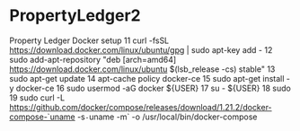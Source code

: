 # PropertyLedger2
Property Ledger
Docker setup
 11  curl -fsSL https://download.docker.com/linux/ubuntu/gpg | sudo apt-key add -
   12  sudo add-apt-repository "deb [arch=amd64] https://download.docker.com/linux/ubuntu $(lsb_release -cs) stable"
   13  sudo apt-get update
   14  apt-cache policy docker-ce
   15  sudo apt-get install -y docker-ce
   16  sudo usermod -aG docker ${USER}
   17  su - ${USER}
   18  sudo
   19  sudo curl -L https://github.com/docker/compose/releases/download/1.21.2/docker-compose-`uname -s`-`uname -m` -o /usr/local/bin/docker-compose
